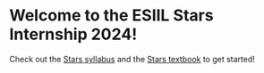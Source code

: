 # Welcome to the ESIIL Stars Internship 2024!

Check out the [Stars syllabus](https://cu-esiil-edu.github.io/stars-2024/index.html) and the [Stars textbook](https://cu-esiil-edu.github.io/esiil-learning-portal/stars/pages/00-course-overviews/stars/00-home.html) to get started!
